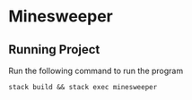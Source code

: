 # Minesweeper

## Running Project
Run the following command to run the program  
```shell
stack build && stack exec minesweeper
```